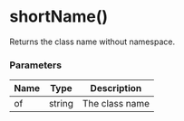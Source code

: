 # shortName()

Returns the class name without namespace.

### Parameters

| Name | Type | Description
| ---- | ---- | -----------
| of | string | The class name
